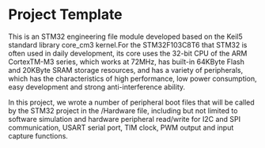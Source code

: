 # Project Template
This is an STM32 engineering file module developed based on the Keil5 standard library core_cm3 kernel.For the STM32F103C8T6 that STM32 is often used in daily development, its core uses the 32-bit CPU of the ARM CortexTM-M3 series, which works at 72MHz, has built-in 64KByte Flash and 20KByte SRAM storage resources, and has a variety of peripherals, which has the characteristics of high performance, low power consumption, easy development and strong anti-interference ability.

In this project, we wrote a number of peripheral boot files that will be called by the STM32 project in the /Hardware file, including but not limited to software simulation and hardware peripheral read/write for I2C and SPI communication, USART serial port, TIM clock, PWM output and input capture functions.
